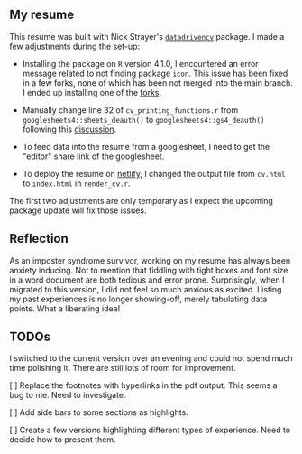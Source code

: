 ## My resume

This resume was built with Nick Strayer's 
[`datadrivencv`](https://github.com/nstrayer/datadrivencv) package.
I made a few adjustments during the set-up:

- Installing the package on `R` version 4.1.0, I encountered an error message
related to not finding package `icon`.
This issue has been fixed in a few forks, 
none of which has been not merged into the main branch.
I ended up installing one of the [forks](https://github.com/csthiago/datadrivencv).

- Manually change line 32 of `cv_printing_functions.r` from
`googlesheets4::sheets_deauth()` to `googlesheets4::gs4_deauth()`
following this [discussion](https://github.com/nstrayer/datadrivencv/issues/68).

- To feed data into the resume from a googlesheet,
I need to get the "editor" share link of the googlesheet.

- To deploy the resume on [netlify](https://www.netlify.com),
I changed the output file from `cv.html` to `index.html` in `render_cv.r`.

The first two adjustments are only temporary as I expect 
the upcoming package update will fix those issues.

## Reflection

As an imposter syndrome survivor,
working on my resume has always been anxiety inducing.
Not to mention that fiddling with tight boxes and font size in a word document
are both tedious and error prone.
Surprisingly, when I migrated to this version,
I did not feel so much anxious as excited.
Listing my past experiences is no longer showing-off,
merely tabulating data points.
What a liberating idea!

## TODOs

I switched to the current version over an evening and could not spend much time
polishing it.
There are still lots of room for improvement.

[ ] Replace the footnotes with hyperlinks in the pdf output.
This seems a bug to me. Need to investigate.

[ ] Add side bars to some sections as highlights.

[ ] Create a few versions highlighting different types of experience.
Need to decide how to present them.

